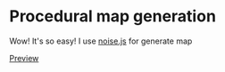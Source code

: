 # Procedural map generation
Wow! It's so easy!
I use [noise.js](https://github.com/josephg/noisejs) for generate map

[Preview](https://cloudbogdan.github.io/procedural-map-generation/)
